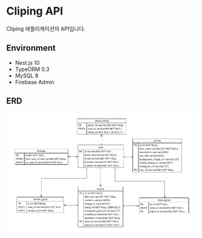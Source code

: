 # Cliping API

Cliping 애플리케이션의 API입니다.


## Environment

- Nest.js 10
- TypeORM 0.3
- MySQL 8
- Firebase Admin

## ERD

<img src="../../assets/cliping-erd.png" width="700" />
